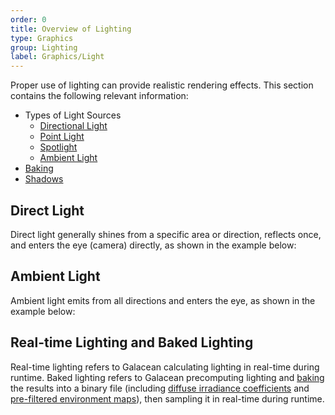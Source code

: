 ```yaml
---
order: 0
title: Overview of Lighting
type: Graphics
group: Lighting
label: Graphics/Light
---
```


Proper use of lighting can provide realistic rendering effects. This section contains the following relevant information:

- Types of Light Sources
  - [Directional Light](/en/docs/graphics-light-directional)
  - [Point Light](/en/docs/graphics-light-point)
  - [Spotlight](/en/docs/graphics-light-spot)
  - [Ambient Light](/en/docs/graphics-light-ambient)
- [Baking](/en/docs/graphics-light-bake)
- [Shadows](/en/docs/graphics-light-shadow})

## Direct Light

Direct light generally shines from a specific area or direction, reflects once, and enters the eye (camera) directly, as shown in the example below:

<playground src="light-type.ts"></playground>

## Ambient Light

Ambient light emits from all directions and enters the eye, as shown in the example below:

<playground src="ambient-light.ts"></playground>

## Real-time Lighting and Baked Lighting

Real-time lighting refers to Galacean calculating lighting in real-time during runtime. Baked lighting refers to Galacean precomputing lighting and [baking](/en/docs/graphics-light-bake) the results into a binary file (including [diffuse irradiance coefficients](https://en.wikipedia.org/wiki/Spherical_harmonics) and [pre-filtered environment maps](https://learnopengl.com/PBR/IBL/Specular-IBL/)), then sampling it in real-time during runtime.
